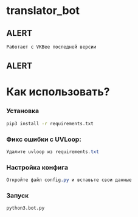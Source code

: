 # translator_bot

## ALERT
  
```bash
Работает с VKBee последней версии
```

## ALERT

# Как использовать? 


### Установка

```bash
pip3 install -r requirements.txt
```

### Фикс ошибки с UVLoop:
  
```java
Удалите uvloop из requirements.txt
```

### Настройка конфига
  
```css
Откройте файл config.py и вставьте свои данные
```

### Запуск
 
```bash
python3.bot.py
```

